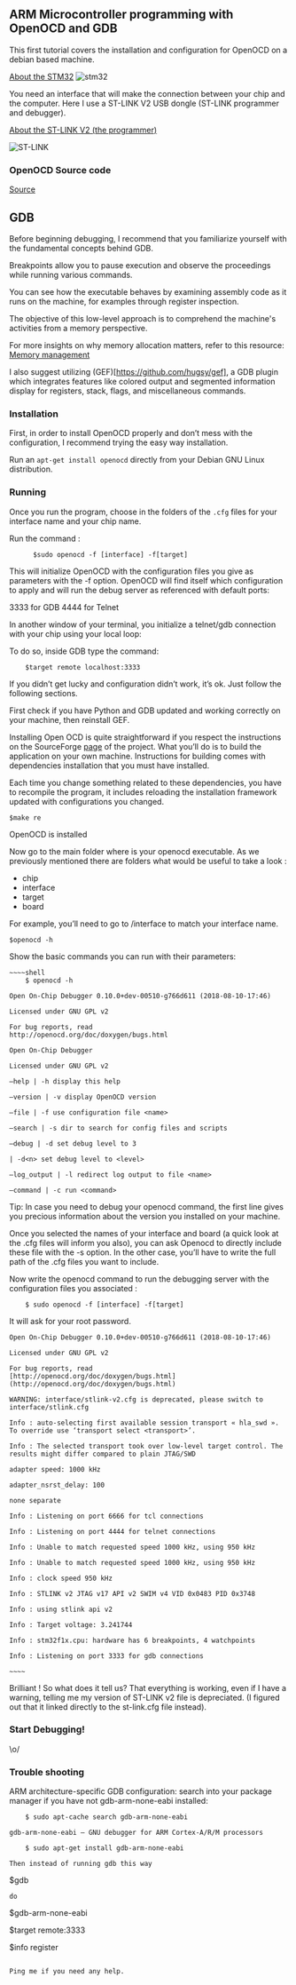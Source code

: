## ARM Microcontroller programming with OpenOCD and GDB

This first tutorial covers the installation and configuration for OpenOCD on a debian based machine.

[About the STM32](https://en.wikipedia.org/wiki/STM32) ![stm32](pictures/STM32F103C8T6-ARM-STM32-1-1.webp)

You need an interface that will make the connection between your chip and the computer. Here I use a ST-LINK V2 USB dongle (ST-LINK programmer and debugger). 

[About the ST-LINK V2 (the programmer)](https://stm32world.com/wiki/DIY_STM32_Programmer_(ST-Link/V2-1))

![ST-LINK](pictures/st-link-v2-programmer-for-stm8-and-stm32-500x500.webp)

### OpenOCD Source code
[Source](https://sourceforge.net/p/openocd/code/ci/master/tree/)

## GDB

Before beginning debugging, I recommend that you familiarize yourself with the fundamental concepts behind GDB. 

Breakpoints allow you to pause execution and observe the proceedings while running various commands.

You can see how the executable behaves by examining assembly code as it runs on the machine, for examples through register inspection. 

The objective of this low-level approach is to comprehend the machine's activities from a memory perspective.

For more insights on why memory allocation matters, refer to this resource: [Memory management](https://en.wikipedia.org/wiki/Memory_management)

I also suggest utilizing (GEF)[https://github.com/hugsy/gef], a GDB plugin which integrates features like colored output and segmented information display for registers, stack, flags, and miscellaneous commands. 

### Installation

First, in order to install OpenOCD properly and don’t mess with the configuration, I recommend trying the easy way installation.

Run an ```apt-get install openocd``` directly from your Debian GNU Linux distribution.

### Running

Once you run the program, choose in the folders of the ```.cfg``` files for your interface name and your chip name.

Run the command :
```
      $sudo openocd -f [interface] -f[target]
```
This will initialize OpenOCD with the configuration files you give as parameters with the -f option. OpenOCD will find itself which configuration to apply and will run the debug server as referenced with default ports:

3333 for GDB
4444 for Telnet

In another window of your terminal, you initialize a telnet/gdb connection with your chip using your local loop:

To do so, inside GDB type the command:
```
    $target remote localhost:3333
```

If you didn’t get lucky and configuration didn’t work, it’s ok. Just follow the following sections.

First check if you have Python and GDB updated and working correctly on your machine, then reinstall GEF.

Installing Open OCD is quite straightforward if you respect the instructions on the SourceForge [page](https://openocd.org/pages/getting-openocd.html) of the project. What you’ll do is to build the application on your own machine. 
Instructions for building comes with dependencies installation that you must have installed.
 
Each time you change something related to these dependencies, you have to recompile the program, it includes reloading the installation framework updated with configurations you changed. 
```
$make re
```
OpenOCD is installed

Now go to the main folder where is your openocd executable.
As we previously mentioned there are folders what would be useful to take a look :

- chip
- interface
- target
- board

For example, you’ll need to go to /interface to match your interface name.
```
$openocd -h
```

Show the basic commands you can run with their parameters:

```
~~~~shell
    $ openocd -h

Open On-Chip Debugger 0.10.0+dev-00510-g766d611 (2018-08-10-17:46)

Licensed under GNU GPL v2

For bug reports, read
http://openocd.org/doc/doxygen/bugs.html

Open On-Chip Debugger

Licensed under GNU GPL v2

–help | -h display this help

–version | -v display OpenOCD version

–file | -f use configuration file <name>

–search | -s dir to search for config files and scripts

–debug | -d set debug level to 3

| -d<n> set debug level to <level>

–log_output | -l redirect log output to file <name>

–command | -c run <command>
```

Tip: In case you need to debug your openocd command, the first line gives you precious information about the version you installed on your machine.

Once you selected the names of your interface and board (a quick look at the .cfg files will inform you also), you can ask Openocd to directly include these file with the -s option. In the other case, you’ll have to write the full path of the .cfg files you want to include.

Now write the openocd command to run the debugging server with the configuration files you associated :
```
    $ sudo openocd -f [interface] -f[target]
```

It will ask for your root password.

```
Open On-Chip Debugger 0.10.0+dev-00510-g766d611 (2018-08-10-17:46)

Licensed under GNU GPL v2

For bug reports, read
[http://openocd.org/doc/doxygen/bugs.html](http://openocd.org/doc/doxygen/bugs.html)

WARNING: interface/stlink-v2.cfg is deprecated, please switch to interface/stlink.cfg

Info : auto-selecting first available session transport « hla_swd ». To override use ‘transport select <transport>’.

Info : The selected transport took over low-level target control. The results might differ compared to plain JTAG/SWD

adapter speed: 1000 kHz

adapter_nsrst_delay: 100

none separate

Info : Listening on port 6666 for tcl connections

Info : Listening on port 4444 for telnet connections

Info : Unable to match requested speed 1000 kHz, using 950 kHz

Info : Unable to match requested speed 1000 kHz, using 950 kHz

Info : clock speed 950 kHz

Info : STLINK v2 JTAG v17 API v2 SWIM v4 VID 0x0483 PID 0x3748

Info : using stlink api v2

Info : Target voltage: 3.241744

Info : stm32f1x.cpu: hardware has 6 breakpoints, 4 watchpoints

Info : Listening on port 3333 for gdb connections

~~~~
```

Brilliant ! So what does it tell us? That everything is working, even if I have a warning, telling me my version of ST-LINK v2 file is depreciated. (I figured out that it linked directly to the st-link.cfg file instead).

### Start Debugging!

\o/


### Trouble shooting

ARM architecture-specific GDB configuration: search into your package manager if you have not gdb-arm-none-eabi installed:
```
    $ sudo apt-cache search gdb-arm-none-eabi

gdb-arm-none-eabi – GNU debugger for ARM Cortex-A/R/M processors

    $ sudo apt-get install gdb-arm-none-eabi

Then instead of running gdb this way

```
$gdb
```
do
```
$gdb-arm-none-eabi

$target remote:3333

$info register
```

Ping me if you need any help.

